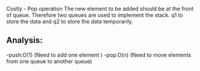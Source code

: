 Costly - Pop operation
The new element to be added should be at the front of queue. Therefore two queues are used to implement the stack. q1 to store the data and q2 to store the data temporarily.

## Analysis:
-push:O(1) (Need to add one element )
-pop:O(n) (Need to move elements from one queue to another queue)
